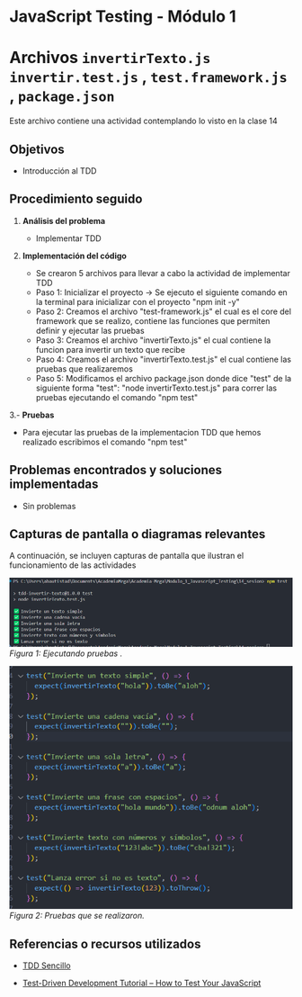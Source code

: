 # JavaScript Testing - Módulo 1


# Archivos `invertirTexto.js`  `invertir.test.js` , `test.framework.js` , `package.json`

Este archivo contiene una actividad contemplando lo visto en la clase 14

## Objetivos 

- Introducción al TDD

## Procedimiento seguido

1. **Análisis del problema**  
   -  Implementar TDD

2. **Implementación del código**  
   -  Se crearon 5 archivos para llevar a cabo la actividad de implementar TDD 
   -  Paso 1: Inicializar el proyecto -> Se ejecuto el siguiente comando en la terminal para inicializar con el proyecto "npm init -y"
   -  Paso 2: Creamos el archivo "test-framework.js" el cual es el core del framework que se realizo, contiene las funciones que permiten definir y ejecutar las pruebas
   -  Paso 3: Creamos el archivo "invertirTexto.js" el cual contiene la funcion para invertir un texto que recibe
   -  Paso 4: Creamos el archivo "invertirTexto.test.js" el cual contiene las pruebas que realizaremos 
   -  Paso 5: Modificamos el archivo package.json donde dice "test" de la siguiente forma "test": "node invertirTexto.test.js" para correr las pruebas ejecutando el comando "npm test"

3.- **Pruebas**  
   - Para ejecutar las pruebas de la implementacion TDD que hemos realizado escribimos el comando "npm test"

## Problemas encontrados y soluciones implementadas

- Sin problemas

## Capturas de pantalla o diagramas relevantes

A continuación, se incluyen capturas de pantalla que ilustran el funcionamiento de las actividades

![Salida de pruebas](Capturas/img.png)  
*Figura 1: Ejecutando pruebas .*

![Salida de pruebas](Capturas/img2.png)  
*Figura 2: Pruebas que se realizaron.*


## Referencias o recursos utilizados

- [TDD Sencillo](https://dev.to/dragosb/tdd-sencillo-2c9n)

- [Test-Driven Development Tutorial – How to Test Your JavaScript](https://www.freecodecamp.org/news/test-driven-development-tutorial-how-to-test-javascript-and-reactjs-app/)
